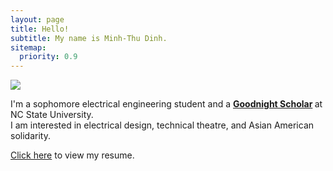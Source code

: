 ```yaml
---
layout: page
title: Hello!
subtitle: My name is Minh-Thu Dinh.
sitemap:
  priority: 0.9
---
```


<img src="{{ '/assets/img/pudhina.jpg' | prepend: site.baseurl }}" id="about-img">

<div id="describe-text">
	<p>I'm a sophomore electrical engineering student and a <strong> <a href="https://goodnight.ncsu.edu">Goodnight Scholar</a> </strong> at NC State University. <br>I am interested in electrical design, technical theatre, and Asian American solidarity.</p>
  <p><a href="https://s3.us-west-2.amazonaws.com/secure.notion-static.com/96b63826-286e-4fb0-ae8d-1dba278eb995/Dinh_Minh-Thu_Fall_2020_Engineering.pdf?X-Amz-Algorithm=AWS4-HMAC-SHA256&X-Amz-Credential=AKIAT73L2G45O3KS52Y5%2F20200824%2Fus-west-2%2Fs3%2Faws4_request&X-Amz-Date=20200824T025133Z&X-Amz-Expires=86400&X-Amz-Signature=e2f59f6c870578bf91c22a3a78ba5ef2b2097534299d2782efad2ed047c22f82&X-Amz-SignedHeaders=host&response-content-disposition=filename%20%3D%22Dinh_Minh-Thu_Fall_2020_Engineering.pdf%22" target="_blank">Click here</a> to view my resume.</p>
	<!-- <p>Feel free to contact me through any links above <strong> <a href="https://github.com/knhash/Pudhina"> repository</a> </strong></p> -->
